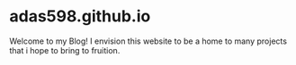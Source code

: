 # adas598.github.io
Welcome to my Blog! I envision this website to be a home to many projects that i hope to bring to fruition.
